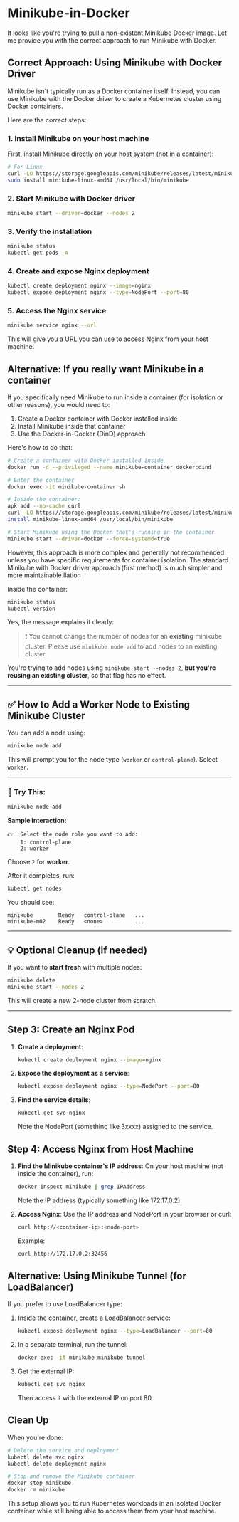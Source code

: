 # Minikube-in-Docker

It looks like you're trying to pull a non-existent Minikube Docker image. Let me provide you with the correct approach to run Minikube with Docker.

## Correct Approach: Using Minikube with Docker Driver

Minikube isn't typically run as a Docker container itself. Instead, you can use Minikube with the Docker driver to create a Kubernetes cluster using Docker containers.

Here are the correct steps:

### 1. Install Minikube on your host machine

First, install Minikube directly on your host system (not in a container):

```bash
# For Linux
curl -LO https://storage.googleapis.com/minikube/releases/latest/minikube-linux-amd64
sudo install minikube-linux-amd64 /usr/local/bin/minikube
```

### 2. Start Minikube with Docker driver

```bash
minikube start --driver=docker --nodes 2

```

### 3. Verify the installation

```bash
minikube status
kubectl get pods -A
```

### 4. Create and expose Nginx deployment

```bash
kubectl create deployment nginx --image=nginx
kubectl expose deployment nginx --type=NodePort --port=80
```

### 5. Access the Nginx service

```bash
minikube service nginx --url
```

This will give you a URL you can use to access Nginx from your host machine.

## Alternative: If you really want Minikube in a container

If you specifically need Minikube to run inside a container (for isolation or other reasons), you would need to:

1. Create a Docker container with Docker installed inside
2. Install Minikube inside that container
3. Use the Docker-in-Docker (DinD) approach

Here's how to do that:

```bash
# Create a container with Docker installed inside
docker run -d --privileged --name minikube-container docker:dind

# Enter the container
docker exec -it minikube-container sh

# Inside the container:
apk add --no-cache curl
curl -LO https://storage.googleapis.com/minikube/releases/latest/minikube-linux-amd64
install minikube-linux-amd64 /usr/local/bin/minikube

# Start Minikube using the Docker that's running in the container
minikube start --driver=docker --force-systemd=true
```

However, this approach is more complex and generally not recommended unless you have specific requirements for container isolation. The standard Minikube with Docker driver approach (first method) is much simpler and more maintainable.llation

Inside the container:
```bash
minikube status
kubectl version
```

Yes, the message explains it clearly:

> ❗  You cannot change the number of nodes for an **existing** minikube cluster. Please use `minikube node add` to add nodes to an existing cluster.

You're trying to add nodes using `minikube start --nodes 2`, **but you're reusing an existing cluster**, so that flag has no effect.

---

## ✅ How to Add a Worker Node to Existing Minikube Cluster

You can add a node using:

```bash
minikube node add
```

This will prompt you for the node type (`worker` or `control-plane`). Select `worker`.

---

### 🧪 Try This:

```bash
minikube node add
```

**Sample interaction:**

```
👉  Select the node role you want to add:
    1: control-plane
    2: worker
```

Choose `2` for **worker**.

After it completes, run:

```bash
kubectl get nodes
```

You should see:

```
minikube        Ready   control-plane   ...
minikube-m02    Ready   <none>          ...
```

---

## 💡 Optional Cleanup (if needed)

If you want to **start fresh** with multiple nodes:

```bash
minikube delete
minikube start --nodes 2
```

This will create a new 2-node cluster from scratch.

---



## Step 3: Create an Nginx Pod

1. **Create a deployment**:
   ```bash
   kubectl create deployment nginx --image=nginx
   ```

2. **Expose the deployment as a service**:
   ```bash
   kubectl expose deployment nginx --type=NodePort --port=80
   ```

3. **Find the service details**:
   ```bash
   kubectl get svc nginx
   ```
   Note the NodePort (something like 3xxxx) assigned to the service.

## Step 4: Access Nginx from Host Machine

1. **Find the Minikube container's IP address**:
   On your host machine (not inside the container), run:
   ```bash
   docker inspect minikube | grep IPAddress
   ```
   Note the IP address (typically something like 172.17.0.2).

2. **Access Nginx**:
   Use the IP address and NodePort in your browser or curl:
   ```bash
   curl http://<container-ip>:<node-port>
   ```
   Example:
   ```bash
   curl http://172.17.0.2:32456
   ```

## Alternative: Using Minikube Tunnel (for LoadBalancer)

If you prefer to use LoadBalancer type:

1. Inside the container, create a LoadBalancer service:
   ```bash
   kubectl expose deployment nginx --type=LoadBalancer --port=80
   ```

2. In a separate terminal, run the tunnel:
   ```bash
   docker exec -it minikube minikube tunnel
   ```

3. Get the external IP:
   ```bash
   kubectl get svc nginx
   ```
   Then access it with the external IP on port 80.

## Clean Up

When you're done:
```bash
# Delete the service and deployment
kubectl delete svc nginx
kubectl delete deployment nginx

# Stop and remove the Minikube container
docker stop minikube
docker rm minikube
```

This setup allows you to run Kubernetes workloads in an isolated Docker container while still being able to access them from your host machine.
